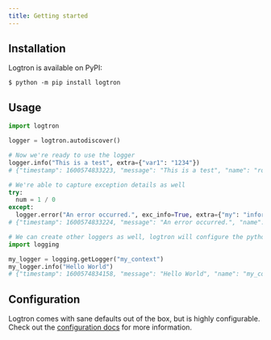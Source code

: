 ```yaml
---
title: Getting started
---
```


## Installation

Logtron is available on PyPI:

```shell
$ python -m pip install logtron
```

## Usage

```python
import logtron

logger = logtron.autodiscover()

# Now we're ready to use the logger
logger.info("This is a test", extra={"var1": "1234"})
# {"timestamp": 1600574833223, "message": "This is a test", "name": "root", "level": 20, "extra": {"var1": "1234"}, "context": {}}

# We're able to capture exception details as well
try:
  num = 1 / 0
except:
  logger.error("An error occurred.", exc_info=True, extra={"my": "information", "number": 123})
# {"timestamp": 1600574833224, "message": "An error occurred.", "name": "root", "level": 40, "exception": "Traceback (most recent call last):\n  File \"<stdin>\", line 2, in <module>\nZeroDivisionError: division by zero\n", "extra": {"my": "information", "number": 123}, "context": {}}

# We can create other loggers as well, logtron will configure the python root logger by default
import logging

my_logger = logging.getLogger("my_context")
my_logger.info("Hello World")
# {"timestamp": 1600574834158, "message": "Hello World", "name": "my_context", "level": 20, "extra": {}, "context": {}}

```

## Configuration

Logtron comes with sane defaults out of the box, but is highly configurable. Check out the [configuration docs](/content/configuration) for more information.
